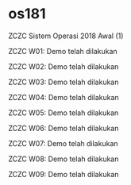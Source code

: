 # os181
ZCZC Sistem Operasi 2018 Awal (1)

ZCZC W01: Demo telah dilakukan

ZCZC W02: Demo telah dilakukan

ZCZC W03: Demo telah dilakukan

ZCZC W04: Demo telah dilakukan

ZCZC W05: Demo telah dilakukan

ZCZC W06: Demo telah dilakukan

ZCZC W07: Demo telah dilakukan

ZCZC W08: Demo telah dilakukan

ZCZC W09: Demo telah dilakukan
